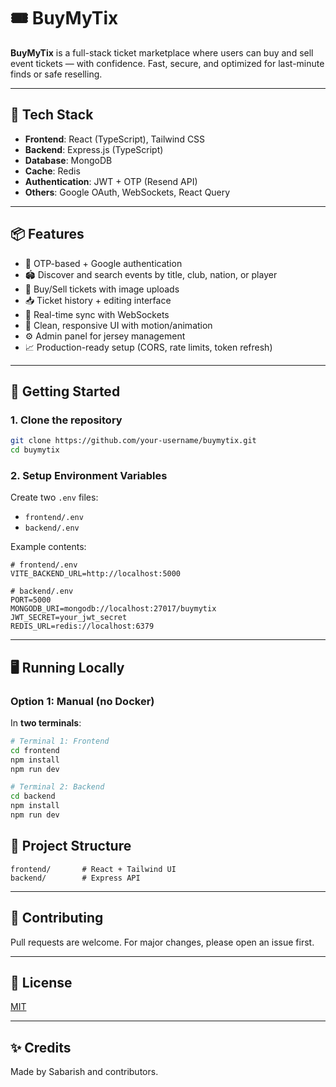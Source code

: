 
# 🎟️ BuyMyTix

**BuyMyTix** is a full-stack ticket marketplace where users can buy and sell event tickets — with confidence. Fast, secure, and optimized for last-minute finds or safe reselling.

---

## 🧰 Tech Stack

- **Frontend**: React (TypeScript), Tailwind CSS
- **Backend**: Express.js (TypeScript)
- **Database**: MongoDB
- **Cache**: Redis
- **Authentication**: JWT + OTP (Resend API)
- **Others**: Google OAuth, WebSockets, React Query

---

## 📦 Features

- 🔐 OTP-based + Google authentication
- 🏟️ Discover and search events by title, club, nation, or player
- 🛒 Buy/Sell tickets with image uploads
- 📥 Ticket history + editing interface
- 🔄 Real-time sync with WebSockets
- 💬 Clean, responsive UI with motion/animation
- ⚙️ Admin panel for jersey management
- 📈 Production-ready setup (CORS, rate limits, token refresh)

---

## 🚀 Getting Started

### 1. Clone the repository
```bash
git clone https://github.com/your-username/buymytix.git
cd buymytix
```

### 2. Setup Environment Variables

Create two `.env` files:

- `frontend/.env`
- `backend/.env`

Example contents:

```env
# frontend/.env
VITE_BACKEND_URL=http://localhost:5000

# backend/.env
PORT=5000
MONGODB_URI=mongodb://localhost:27017/buymytix
JWT_SECRET=your_jwt_secret
REDIS_URL=redis://localhost:6379
```

---

## 🖥️ Running Locally

### Option 1: Manual (no Docker)

In **two terminals**:

```bash
# Terminal 1: Frontend
cd frontend
npm install
npm run dev
```

```bash
# Terminal 2: Backend
cd backend
npm install
npm run dev
```


## 📂 Project Structure

```
frontend/       # React + Tailwind UI
backend/        # Express API

```

---

## 🤝 Contributing

Pull requests are welcome. For major changes, please open an issue first.

---

## 📄 License

[MIT](LICENSE)

---

## ✨ Credits

Made by Sabarish and contributors.
